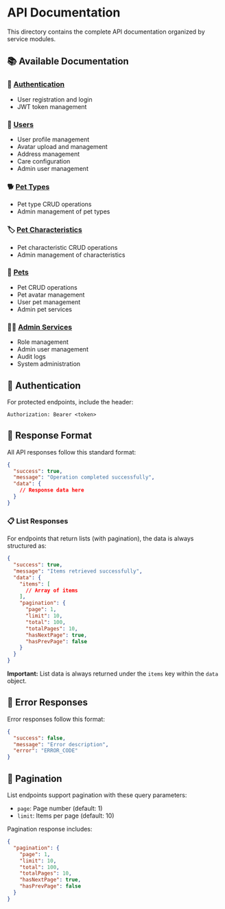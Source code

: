 # API Documentation

This directory contains the complete API documentation organized by service modules.

## 📚 Available Documentation

### 🔐 [Authentication](./authentication.md)
- User registration and login
- JWT token management

### 👥 [Users](./users.md)
- User profile management
- Avatar upload and management
- Address management
- Care configuration
- Admin user management

### 🐕 [Pet Types](./pet-types.md)
- Pet type CRUD operations
- Admin management of pet types

### 🏷️ [Pet Characteristics](./pet-characteristics.md)
- Pet characteristic CRUD operations
- Admin management of characteristics

### 🐾 [Pets](./pets.md)
- Pet CRUD operations
- Pet avatar management
- User pet management
- Admin pet services

### 👨‍💼 [Admin Services](./admin.md)
- Role management
- Admin user management
- Audit logs
- System administration

## 🔐 Authentication

For protected endpoints, include the header:
```
Authorization: Bearer <token>
```

## 📝 Response Format

All API responses follow this standard format:

```json
{
  "success": true,
  "message": "Operation completed successfully",
  "data": {
    // Response data here
  }
}
```

### 📋 List Responses

For endpoints that return lists (with pagination), the data is always structured as:

```json
{
  "success": true,
  "message": "Items retrieved successfully",
  "data": {
    "items": [
      // Array of items
    ],
    "pagination": {
      "page": 1,
      "limit": 10,
      "total": 100,
      "totalPages": 10,
      "hasNextPage": true,
      "hasPrevPage": false
    }
  }
}
```

**Important:** List data is always returned under the `items` key within the `data` object.

## 🚨 Error Responses

Error responses follow this format:

```json
{
  "success": false,
  "message": "Error description",
  "error": "ERROR_CODE"
}
```

## 📄 Pagination

List endpoints support pagination with these query parameters:
- `page`: Page number (default: 1)
- `limit`: Items per page (default: 10)

Pagination response includes:
```json
{
  "pagination": {
    "page": 1,
    "limit": 10,
    "total": 100,
    "totalPages": 10,
    "hasNextPage": true,
    "hasPrevPage": false
  }
}
``` 